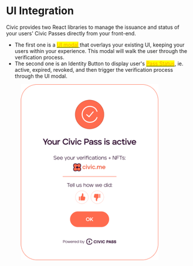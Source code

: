 # UI Integration

Civic provides two React libraries to manage the issuance and status of your users' Civic Passes directly from your front-end.

* The first one is a [<mark style="color:orange;">UI modal</mark> ](broken-reference)that overlays your existing UI, keeping your users within your experience.  This modal will walk the user through the verification process.
* The second one is an Identity Button to display user's [<mark style="color:orange;">Pass Status</mark>](pass-status-ui.md), ie. active, expired, revoked, and then trigger the verification process through the UI modal.

<figure><img src="../../../../.gitbook/assets/active.png" alt="" width="375"><figcaption></figcaption></figure>
